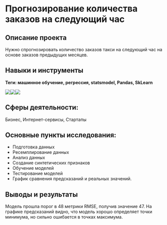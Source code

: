 # Прогнозирование количества заказов на следующий час
## Описание проекта
Нужно спрогнозировать количество заказов такси на следующий час на основе заказов предыдущих месяцев.
## Навыки и инструменты
**Теги: машинное обучение, регрессия, statsmodel, Pandas, SkLearn**

<img src="https://img.shields.io/badge/Pandas-black?style=flat-square&logo=pandas&logoColor=orange"/><img src="https://img.shields.io/badge/Sklearn-black?style=flat-square&logo=scikitlearn&logoColor=orange"/><img src="https://img.shields.io/badge/MatPlotlib-black?style=flat-square"/>

## Сферы деятельности:
Бизнес, Интернет-сервисы, Стартапы
## Основные пункты исследования:
 - Подготовка данных
 - Ресемплирование данных
 - Анализ данных
 - Создание синтетических признаков
 - Обучение моделей
 - Тестирование моделей
 - График сравнения предсказаний и реальных значений.
## Выводы и результаты
   Модель прошла порог в 48 метрики RMSE, получив значение 47. На графике предсказаний видно, что модель хорошо определяет точки минимума, но сильно ошибается в точках максимума.
